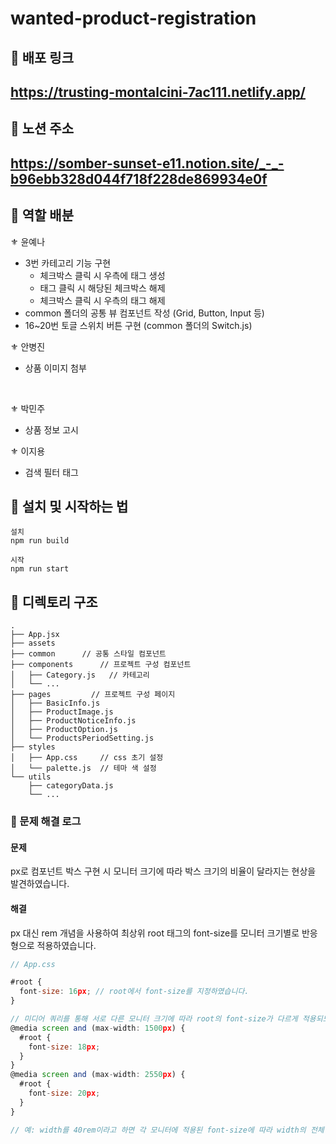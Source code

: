 # wanted-product-registration

## 🥽 배포 링크

<h2><a href='https://trusting-montalcini-7ac111.netlify.app'>https://trusting-montalcini-7ac111.netlify.app/</a></h2>

## 🚩 노션 주소

<h2><a href='https://somber-sunset-e11.notion.site/_-_-b96ebb328d044f718f228de869934e0f'>https://somber-sunset-e11.notion.site/_-_-b96ebb328d044f718f228de869934e0f</a></h2>

## 🔮 역할 배분

⚜ 윤예나

- 3번 카테고리 기능 구현
  - 체크박스 클릭 시 우측에 태그 생성
  - 태그 클릭 시 해당된 체크박스 해제
  - 체크박스 클릭 시 우측의 태그 해제
- common 폴더의 공통 뷰 컴포넌트 작성 (Grid, Button, Input 등)
- 16~20번 토글 스위치 버튼 구현 (common 폴더의 Switch.js) <br/> 

⚜ 안병진 
  - 상품 이미지 첨부
  <br/>
  
  ⚜ 박민주  <br/>
- 상품 정보 고시

 ⚜ 이지용<br/>
- 검색 필터 태그

## 🧶 설치 및 시작하는 법

```
설치
npm run build

시작
npm run start
```

## 📁 디렉토리 구조

```
.
├── App.jsx
├── assets
├── common      // 공통 스타일 컴포넌트
├── components		// 프로젝트 구성 컴포넌트
│   ├── Category.js   // 카테고리
│   └── ...
├── pages		  // 프로젝트 구성 페이지
│   ├── BasicInfo.js
│   ├── ProductImage.js
│   ├── ProductNoticeInfo.js
│   ├── ProductOption.js
│   └── ProductsPeriodSetting.js
├── styles
│   ├── App.css		// css 초기 설정
│   └── palette.js	// 테마 색 설정
└── utils
    ├── categoryData.js	
    └── ...
```

### 🛶 문제 해결 로그

#### 문제
px로 컴포넌트 박스 구현 시 모니터 크기에 따라 박스 크기의 비율이 달라지는 현상을 발견하였습니다.

#### 해결
px 대신 rem 개념을 사용하여 최상위 root 태그의 font-size를 모니터 크기별로 반응형으로 적용하였습니다.

```jsx
// App.css

#root {
  font-size: 16px; // root에서 font-size를 지정하였습니다.
}

// 미디어 쿼리를 통해 서로 다른 모니터 크기에 따라 root의 font-size가 다르게 적용되도록 하였습니다.
@media screen and (max-width: 1500px) {
  #root {
    font-size: 18px;
  }
}
@media screen and (max-width: 2550px) {
  #root {
    font-size: 20px;
  }
}

// 예: width를 40rem이라고 하면 각 모니터에 적용된 font-size에 따라 width의 전체 px 값이 결정됨
```
